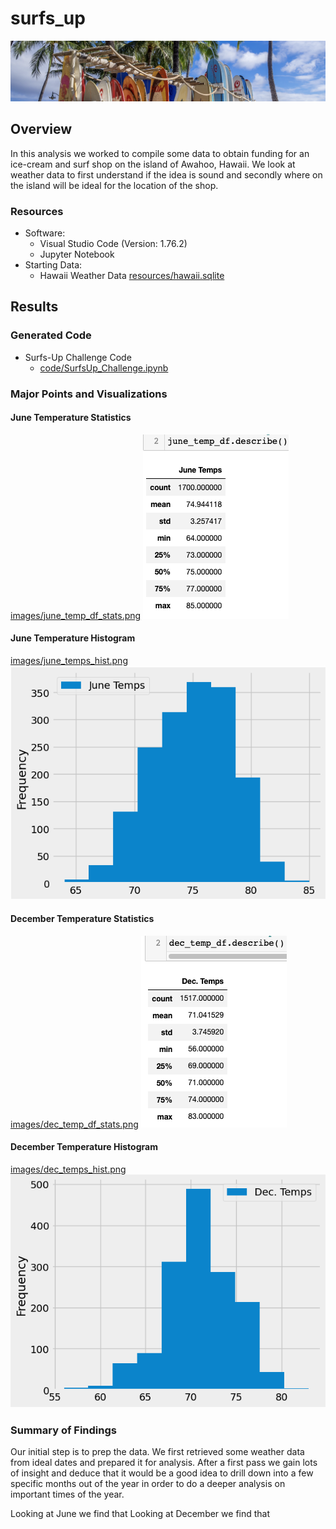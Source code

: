 # surfs_up
![images/surfboards.png](images/surfboards.png)

## Overview
In this analysis we worked to compile some data to obtain funding for an ice-cream and surf shop on the island of Awahoo, Hawaii. We look at weather data to first understand if the idea is sound and secondly where on the island will be ideal for the location of the shop. 

### Resources

- Software:
    - Visual Studio Code (Version: 1.76.2)
    - Jupyter Notebook
- Starting Data: 
    - Hawaii Weather Data [resources/hawaii.sqlite]( resources/hawaii.sqlite)

## Results

### Generated Code 

- Surfs-Up Challenge Code
    - [code/SurfsUp_Challenge.ipynb](code/SurfsUp_Challenge.ipynb)
    
### Major Points and Visualizations

#### June Temperature Statistics 
[images/june_temp_df_stats.png](images/june_temp_df_stats.png)
![images/june_temp_df_stats.png](images/june_temp_df_stats.png)

#### June Temperature Histogram 
[images/june_temps_hist.png](images/june_temps_hist.png)
![images/june_temps_hist.png](images/june_temps_hist.png)

#### December Temperature Statistics 
[images/dec_temp_df_stats.png](images/dec_temp_df_stats.png)
![images/dec_temp_df_stats.png](images/dec_temp_df_stats.png)

#### December Temperature Histogram 
[images/dec_temps_hist.png](images/dec_temps_hist.png)
![images/dec_temps_hist.png](images/dec_temps_hist.png)

### Summary of Findings 

Our initial step is to prep the data. We first retrieved some weather data from ideal dates and prepared it for analysis. After a first pass we gain lots of insight and deduce that it would be a good idea to drill down into a few specific months out of the year in order to do a deeper analysis on important times of the year. 

Looking at June we find that 
Looking at December we find that 



 
